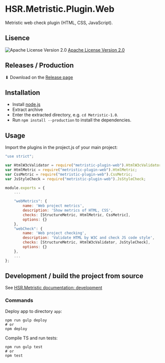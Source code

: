 # HSR.Metristic.Plugin.Web
Metristic web check plugin (HTML, CSS, JavaScript).


## Lisence
![Apache License Version 2.0](https://www.apache.org/img/asf_logo.png)
[Apache License Version 2.0](./LICENSE)


## Releases / Production

⬇ Download on the [Release page](https://github.com/wasabideveloper/HSR.Metristic.Plugin.Web/releases)


## Installation

* Install [node.js](https://nodejs.org/en/)
* Extract archive
* Enter the extracted directory, e.g. `cd Metristic-1.0`.
* Run `npm install --production` to install the dependencies.


## Usage

Import the plugins in the project.js of your main project:
```javascript
"use strict";

var HtmlW3cValidator = require("metristic-plugin-web").HtmlW3cValidator;
var HtmlMetric = require("metristic-plugin-web").HtmlMetric;
var CssMetric = require("metristic-plugin-web").CssMetric;
var JsStyleCheck = require("metristic-plugin-web").JsStyleCheck;

module.exports = {
	...

	"webMetrics": {
		name: 'Web project metrics',
		description: 'Show metrics of HTML, CSS',
		checks: [StructureMetric, HtmlMetric, CssMetric],
		options: {}
	},
	"webCheck": {
		name: 'Web project checking',
		description: 'Validate HTML by W3C and check JS code style',
		checks: [StructureMetric, HtmlW3cValidator, JsStyleCheck],
		options: {}
	},
	...
};
```


## Development / build the project from source

See [HSR.Metristic documentation: development](https://github.com/wasabideveloper/HSR.Metristic#development)


### Commands

Deploy app to directory `app`:
```shell
npm run gulp deploy
# or
npm deploy
```

Compile TS and run tests:
```shell
npm run gulp test
# or
npm test
```
